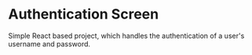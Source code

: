 # Authentication Screen
Simple React based project, which handles the authentication of a user's username and password.
